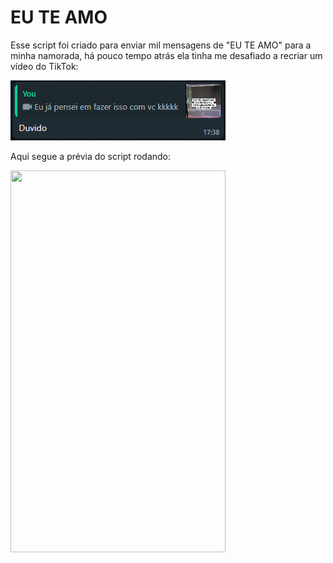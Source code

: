 # EU TE AMO

Esse script foi criado para enviar mil mensagens de "EU TE AMO" para a minha namorada, há pouco tempo atrás ela tinha me desafiado a recriar um vídeo do TikTok:

<img src="/assets/eu-duvido.png" width="344" height="96"/>

Aqui segue a prévia do script rodando:

<img src="assets/preview.gif" width="344" height="611.55555555555555555555555555556"/>